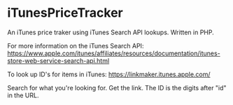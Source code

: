 # iTunesPriceTracker

An iTunes price traker using iTunes Search API lookups. Written in PHP.

For more information on the iTunes Search API:
https://www.apple.com/itunes/affiliates/resources/documentation/itunes-store-web-service-search-api.html

To look up ID's for items in iTunes:
https://linkmaker.itunes.apple.com/

Search for what you're looking for. Get the link. The ID is the digits after "id" in the URL.
